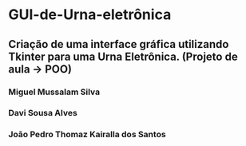 # GUI-de-Urna-eletrônica
## Criação de uma interface gráfica utilizando Tkinter para uma Urna Eletrônica. (Projeto de aula -> POO)

### **Miguel Mussalam Silva**
### **Davi Sousa Alves**
### **João Pedro Thomaz Kairalla dos Santos**
